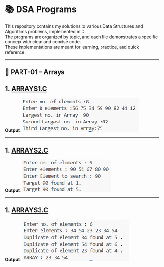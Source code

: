 # 📚 DSA Programs

This repository contains my solutions to various Data Structures and Algorithms problems, implemented in C.  
The programs are organized by topic, and each file demonstrates a specific concept with clear and concise code.  
These implementations are meant for learning, practice, and quick reference.

---

## 📂 PART-01 – Arrays

## 1. [ARRAYS1.C](PART-01/ARRAYS1.C)
**Output:**
![ARRAYS1 Output](outputs/ARRAY-01.png)

---

## 1. [ARRAYS2.C](PART-01/ARRAYS2.C)
**Output:**
![ARRAYS1 Output](outputs/ARRAY-02.png)

---

## 1. [ARRAYS3.C](PART-01/ARRAYS3.C)
**Output:**
![ARRAYS1 Output](outputs/ARRAY-03.png)
